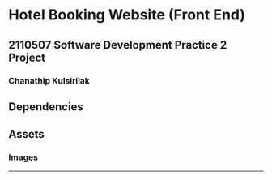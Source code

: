 # Hotel Booking Website (Front End)

## 2110507 Software Development Practice 2 Project

### Chanathip Kulsirilak

## Dependencies

## Assets

### Images

***

